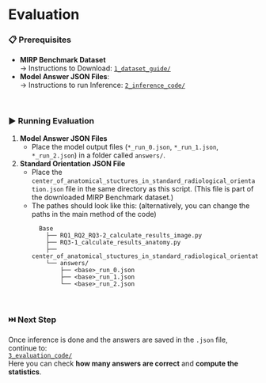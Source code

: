 # Evaluation

### 📋 Prerequisites
- **MIRP Benchmark Dataset**  
  → Instructions to Download: [`1_dataset_guide/`](https://github.com/Wolfda95/MIRP_Benchmark/tree/main/1_dataset_guide)  
- **Model Answer JSON Files**:  
  → Instructions to run Inference: [`2_inference_code/`](https://github.com/Wolfda95/MIRP_Benchmark/tree/main/2_inference_code)  

<br/>

### ▶️ Running Evaluation 

1. **Model Answer JSON Files**
   - Place the model output files (`*_run_0.json`, `*_run_1.json`, `*_run_2.json`) in a folder called `answers/`.
2. **Standard Orientation JSON File**
   - Place the `center_of_anatomical_stuctures_in_standard_radiological_orientation.json` file in the same directory as this script. (This file is part of the downloaded MIRP Benchmark dataset.)
   - The pathes should look like this: (alternatively, you can change the paths in the main method of the code)
      ```
        Base
          ├── RQ1_RQ2_RQ3-2_calculate_results_image.py
          ├── RQ3-1_calculate_results_anatomy.py
          ├── center_of_anatomical_stuctures_in_standard_radiological_orientation.json
          └── answers/
              ├── <base>_run_0.json
              ├── <base>_run_1.json
              └── <base>_run_2.json
      ```

<br/>

### ⏭️ Next Step
Once inference is done and the answers are saved in the `.json` file, continue to:  
[`3_evaluation_code/`](https://github.com/Wolfda95/MIRP_Benchmark/tree/main/3_evaluation_code)  
Here you can check **how many answers are correct** and **compute the statistics**.
